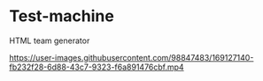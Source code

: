# Test-machine
HTML team generator


https://user-images.githubusercontent.com/98847483/169127140-fb232f28-6d88-43c7-9323-f6a891476cbf.mp4

